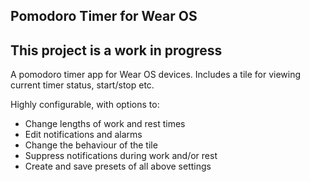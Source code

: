 ## Pomodoro Timer for Wear OS

## This project is a work in progress

A pomodoro timer app for Wear OS devices. Includes a tile for viewing current timer status, start/stop etc.

Highly configurable, with options to: 
- Change lengths of work and rest times
- Edit notifications and alarms
- Change the behaviour of the tile
- Suppress notifications during work and/or rest
- Create and save presets of all above settings
